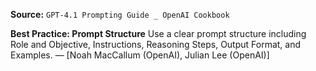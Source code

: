 **Source:** `GPT-4.1 Prompting Guide _ OpenAI Cookbook`

**Best Practice: Prompt Structure**
Use a clear prompt structure including Role and Objective, Instructions, Reasoning Steps, Output Format, and Examples. — [Noah MacCallum (OpenAI), Julian Lee (OpenAI)]
